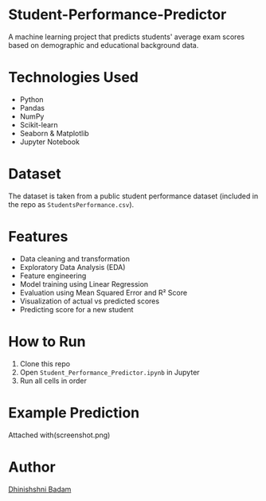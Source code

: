# Student-Performance-Predictor

A machine learning project that predicts students' average exam scores based on demographic and educational background data.

# Technologies Used

- Python
- Pandas
- NumPy
- Scikit-learn
- Seaborn & Matplotlib
- Jupyter Notebook

# Dataset

The dataset is taken from a public student performance dataset (included in the repo as `StudentsPerformance.csv`).

# Features

- Data cleaning and transformation
- Exploratory Data Analysis (EDA)
- Feature engineering
- Model training using Linear Regression
- Evaluation using Mean Squared Error and R² Score
- Visualization of actual vs predicted scores
- Predicting score for a new student

# How to Run

1. Clone this repo
2. Open `Student_Performance_Predictor.ipynb` in Jupyter
3. Run all cells in order

# Example Prediction

Attached with(screenshot.png)

# Author

[Dhinishshni Badam](https://github.com/DhinishshniBadam)

